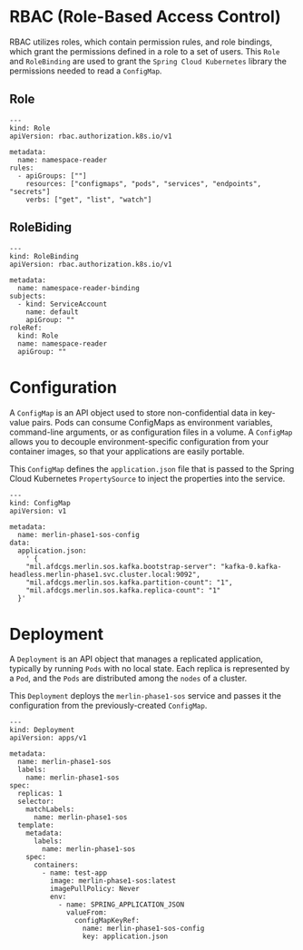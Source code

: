 

# RBAC (Role-Based Access Control)

RBAC utilizes roles, which contain permission rules, and role bindings, which
grant the permissions defined in a role to a set of users. This `Role` and
`RoleBinding` are used to grant the `Spring Cloud Kubernetes` library the
permissions needed to read a `ConfigMap`.


## Role

    ---
    kind: Role
    apiVersion: rbac.authorization.k8s.io/v1
    
    metadata:
      name: namespace-reader
    rules:
      - apiGroups: [""]
        resources: ["configmaps", "pods", "services", "endpoints", "secrets"]
        verbs: ["get", "list", "watch"]


## RoleBiding

    ---
    kind: RoleBinding
    apiVersion: rbac.authorization.k8s.io/v1
    
    metadata:
      name: namespace-reader-binding
    subjects:
      - kind: ServiceAccount
        name: default
        apiGroup: ""
    roleRef:
      kind: Role
      name: namespace-reader
      apiGroup: ""


# Configuration

A `ConfigMap` is an API object used to store non-confidential data in key-value
pairs. Pods can consume ConfigMaps as environment variables, command-line
arguments, or as configuration files in a volume. A `ConfigMap` allows you to
decouple environment-specific configuration from your container images, so that
your applications are easily portable.

This `ConfigMap` defines the `application.json` file that is passed to the Spring
Cloud Kubernetes `PropertySource` to inject the properties into the service.

    ---
    kind: ConfigMap
    apiVersion: v1
    
    metadata:
      name: merlin-phase1-sos-config
    data:
      application.json:
        ' {
        "mil.afdcgs.merlin.sos.kafka.bootstrap-server": "kafka-0.kafka-headless.merlin-phase1.svc.cluster.local:9092",
        "mil.afdcgs.merlin.sos.kafka.partition-count": "1",
        "mil.afdcgs.merlin.sos.kafka.replica-count": "1"
      }'


# Deployment

A `Deployment` is an API object that manages a replicated application, typically
by running `Pods` with no local state. Each replica is represented by a `Pod`, and
the `Pods` are distributed among the `nodes` of a cluster.

This `Deployment` deploys the `merlin-phase1-sos` service and passes it the
configuration from the previously-created `ConfigMap`.

    ---
    kind: Deployment
    apiVersion: apps/v1
    
    metadata:
      name: merlin-phase1-sos
      labels:
        name: merlin-phase1-sos
    spec:
      replicas: 1
      selector:
        matchLabels:
          name: merlin-phase1-sos
      template:
        metadata:
          labels:
            name: merlin-phase1-sos
        spec:
          containers:
            - name: test-app
              image: merlin-phase1-sos:latest
              imagePullPolicy: Never
              env:
                - name: SPRING_APPLICATION_JSON
                  valueFrom:
                    configMapKeyRef:
                      name: merlin-phase1-sos-config
                      key: application.json

